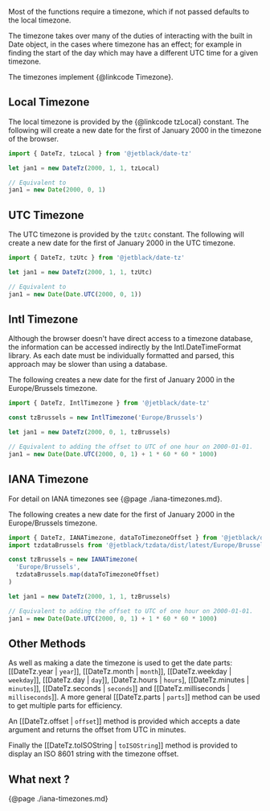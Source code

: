 Most of the functions require a timezone, which if not passed defaults
to the local timezone.

The timezone takes over many of the duties of interacting with the built in
Date object, in the cases where timezone has an effect; for example in finding
the start of the day which may have a different UTC time for a given timezone.

The timezones implement {@linkcode Timezone}.

## Local Timezone

The local timezone is provided by the {@linkcode tzLocal} constant. The following will
create a new date for the first of January 2000 in the timezone of the browser.

```js
import { DateTz, tzLocal } from '@jetblack/date-tz'

let jan1 = new DateTz(2000, 1, 1, tzLocal)

// Equivalent to
jan1 = new Date(2000, 0, 1)
```

## UTC Timezone

The UTC timezone is provided by the `tzUtc` constant. The following will
create a new date for the first of January 2000 in the UTC timezone.

```js
import { DateTz, tzUtc } from '@jetblack/date-tz'

let jan1 = new DateTz(2000, 1, 1, tzUtc)

// Equivalent to
jan1 = new Date(Date.UTC(2000, 0, 1))
```

## Intl Timezone

Although the browser doesn't have direct access to a timezone
database, the information can be accessed indirectly by the Intl.DateTimeFormat
library. As each date must be individually formatted and parsed, this
approach may be slower than using a database.

The following creates a new date for the first of January 2000 in the
Europe/Brussels timezone.

```js
import { DateTz, IntlTimezone } from '@jetblack/date-tz'

const tzBrussels = new IntlTimezone('Europe/Brussels')

let jan1 = new DateTz(2000, 0, 1, tzBrussels)

// Equivalent to adding the offset to UTC of one hour on 2000-01-01.
jan1 = new Date(Date.UTC(2000, 0, 1) + 1 * 60 * 60 * 1000)
```

## IANA Timezone

For detail on IANA timezones see {@page ./iana-timezones.md}.

The following creates a new date for the first of January 2000 in the
Europe/Brussels timezone.

```js
import { DateTz, IANATimezone, dataToTimezoneOffset } from '@jetblack/date-tz'
import tzdataBrussels from '@jetblack/tzdata/dist/latest/Europe/Brussels.json'

const tzBrussels = new IANATimezone(
  'Europe/Brussels',
  tzdataBrussels.map(dataToTimezoneOffset)
)

let jan1 = new DateTz(2000, 1, 1, tzBrussels)

// Equivalent to adding the offset to UTC of one hour on 2000-01-01.
jan1 = new Date(Date.UTC(2000, 0, 1) + 1 * 60 * 60 * 1000)
```

## Other Methods

As well as making a date the timezone is used to get the date parts:
[[DateTz.year | `year`]], [[DateTz.month | `month`]],
[[DateTz.weekday | `weekday`]], [[DateTz.day | `day`]],
[DateTz.hours | `hours`], [[DateTz.minutes | `minutes`]],
[[DateTz.seconds | `seconds`]] and [[DateTz.milliseconds | `milliseconds`]].
A more general [[DateTz.parts | `parts`]] method can be used to get
multiple parts for efficiency.

An [[DateTz.offset | `offset`]] method is provided which accepts a date
argument and returns the offset from UTC in minutes.

Finally the [[DateTz.toISOString | `toISOString`]] method is provided to
display an ISO 8601 string with the timezone offset.

## What next ?

{@page ./iana-timezones.md}

